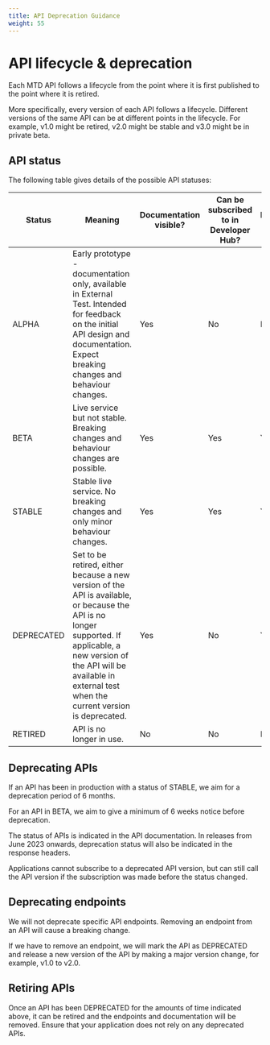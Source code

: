 ```yaml
---
title: API Deprecation Guidance
weight: 55
---
```



# API lifecycle & deprecation

Each MTD API follows a lifecycle from the point where it is first published to the point where it is retired.

More specifically, every version of each API follows a lifecycle. Different versions of the same API can be at different points in the lifecycle. For example, v1.0 might be retired, v2.0 might be stable and v3.0 might be in private beta.

## API status

The following table gives details of the possible API statuses:

| Status     | Meaning                                                                                                                                                                                                                                                                                                                                                                                                            | Documentation visible? | Can be subscribed to in Developer Hub? | Endpoints enabled? |
|------------|--------------------------------------------------------------------------------------------------------------------------------------------------------------------------------------------------------------------------------------------------------------------------------------------------------------------------------------------------------------------------------------------------------------------|------------------------|----------------------------------------|--------------------|
| ALPHA      | Early prototype - documentation only, available in External Test.  Intended for feedback on the initial API design and documentation. Expect breaking changes and behaviour changes.                                                                                                                                                                      | Yes                    | No                                     | No                 |
| BETA       | Live service but not stable. Breaking changes and behaviour changes are possible.                                                                                                                                                                             | Yes                    | Yes                                    | Yes                |
| STABLE     | Stable live service. No breaking changes and only minor behaviour changes.                                                                                                                                                                                                                                                                  | Yes                    | Yes                                    | Yes                |
| DEPRECATED | Set to be retired, either because a new version of the API is available, or because the API is no longer supported. If applicable, a new version of the API will be available in external test when the current version is deprecated. | Yes                    | No                                     | Yes                |
| RETIRED    | API is no longer in use.                                                                                                                                                                                                                                                                                                                                                                                           | No                     | No                                     | No                 |                                                                                                                                                                                                                                                                                                                                                                                        | No                     | No                                     | No                 |


## Deprecating APIs

If an API has been in production with a status of STABLE, we aim for a deprecation period of 6 months. 

For an API in BETA, we aim to give a minimum of 6 weeks notice before deprecation.

The status of APIs is indicated in the API documentation. In releases from June 2023 onwards, deprecation status will also be indicated in the response headers.

Applications cannot subscribe to a deprecated API version, but can still call the API version if the subscription was made before the status changed.

## Deprecating endpoints

We will not deprecate specific API endpoints. Removing an endpoint from an API will cause a breaking change. 

If we have to remove an endpoint, we will mark the API as DEPRECATED and release a new version of the API by making a major version change, for example, v1.0 to v2.0. 

## Retiring APIs

Once an API has been DEPRECATED for the amounts of time indicated above, it can be retired and the endpoints and documentation will be removed. Ensure that your application does not rely on any deprecated APIs.


